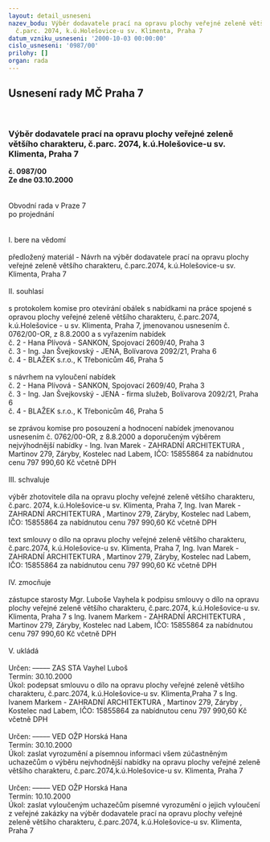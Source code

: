 ```yaml
---
layout: detail_usneseni
nazev_bodu: Výběr dodavatele prací na opravu plochy veřejné zeleně většího charakteru,
  č.parc. 2074, k.ú.Holešovice-u sv. Klimenta, Praha 7
datum_vzniku_usneseni: '2000-10-03 00:00:00'
cislo_usneseni: '0987/00'
prilohy: []
organ: rada
---
```

<div id="ucUsn_pList" class="usn">
	<span><h2>Usnesení rady MČ Praha 7 </h2>
<br></span><div class="standBody">
<span><h3>Výběr dodavatele prací na opravu plochy veřejné zeleně většího charakteru, č.parc. 2074, k.ú.Holešovice-u sv. Klimenta, Praha 7</h3></span><div class="center">
		<strong>č. 0987/00</strong><br>
	</div>
<div class="center">
		<strong>Ze dne 03.10.2000</strong><br><br>
	</div>
<br>Obvodní rada v Praze 7<br>po projednání<br><br><br>I.	bere na vědomí<br><br> předložený materiál - Návrh na výběr dodavatele prací na opravu plochy veřejné zeleně většího charakteru, č.parc.2074, k.ú.Holešovice-u sv. Klimenta, Praha 7<br><br>II.	souhlasí <br><br>s protokolem komise pro otevírání obálek s nabídkami na práce spojené s opravou plochy veřejné zeleně většího charakteru, č.parc.2074, k.ú.Holešovice - u sv. Klimenta, Praha 7, jmenovanou usnesením č. 0762/00-OR, z 8.8.2000 a s vyřazením nabídek<br>č. 2 - Hana Plívová - SANKON, Spojovací 2609/40, Praha 3 <br>č. 3 -  Ing. Jan Švejkovský - JENA, Bolívarova 2092/21, Praha 6<br>č. 4 -  BLAŽEK s.r.o., K Třebonicům 46, Praha 5 <br><br>s návrhem na vyloučení nabídek<br>č. 2 - Hana Plívová - SANKON, Spojovací 2609/40, Praha 3 <br>č. 3 -  Ing. Jan Švejkovský - JENA - firma služeb, Bolívarova 2092/21, Praha 6<br>č. 4 -  BLAŽEK s.r.o., K Třebonicům 46, Praha 5 <br><br>se zprávou komise pro posouzení a hodnocení nabídek jmenovanou usnesením č. 0762/00-OR, z 8.8.2000 a doporučeným výběrem nejvýhodnější nabídky - Ing. Ivan Marek - ZAHRADNÍ ARCHITEKTURA , Martinov 279, Záryby, Kostelec nad Labem, IČO: 15855864 za nabídnutou cenu 797 990,60 Kč včetně DPH<br><br>III.	  schvaluje <br><br>výběr zhotovitele díla na opravu plochy veřejné zeleně většího charakteru, č.parc. 2074, k.ú.Holešovice-u sv. Klimenta, Praha 7, Ing. Ivan Marek - ZAHRADNÍ ARCHITEKTURA , Martinov 279, Záryby, Kostelec nad Labem, IČO: 15855864 za nabídnutou cenu 797 990,60 Kč včetně DPH<br><br>text smlouvy o dílo na opravu plochy veřejné zeleně většího charakteru,  č.parc.2074, k.ú.Holešovice-u sv. Klimenta, Praha 7, Ing. Ivan Marek - ZAHRADNÍ ARCHITEKTURA , Martinov 279, Záryby, Kostelec nad Labem, IČO: 15855864 za nabídnutou cenu 797 990,60 Kč včetně DPH<br><br>IV.	zmocňuje <br><br>zástupce starosty  Mgr. Luboše Vayhela k  podpisu smlouvy o dílo na opravu plochy veřejné zeleně většího charakteru, č.parc.2074, k.ú.Holešovice-u sv. Klimenta, Praha 7 s  Ing. Ivanem Markem - ZAHRADNÍ ARCHITEKTURA , Martinov 279, Záryby, Kostelec nad Labem, IČO: 15855864 za nabídnutou cenu 797 990,60 Kč včetně DPH<br><br>V.	ukládá <br><br> Určen:	–––––	ZAS STA Vayhel Luboš<br>Termín: 30.10.2000<br>Úkol:	podepsat smlouvu o dílo na opravu plochy veřejné zeleně většího charakteru, č.parc.2074, k.ú.Holešovice-u sv. Klimenta,Praha 7 s  Ing. Ivanem Markem - ZAHRADNÍ ARCHITEKTURA , Martinov 279, Záryby , Kostelec nad Labem, IČO: 15855864 za nabídnutou cenu 797 990,60 Kč včetně DPH<br> <br> Určen:	–––––	VED OŽP Horská Hana<br>Termín: 30.10.2000<br>Úkol:	zaslat vyrozumění a písemnou informaci všem zúčastněným uchazečům o výběru nejvhodnější nabídky  na opravu plochy veřejné zeleně většího charakteru, č.parc.2074,k.ú.Holešovice-u sv. Klimenta, Praha 7<br> <br> Určen:	–––––	VED OŽP Horská Hana<br>Termín: 10.10.2000<br>Úkol:	zaslat vyloučeným uchazečům písemné vyrozumění o jejich vyloučení z veřejné zakázky na výběr dodavatele prací na opravu plochy veřejné zeleně většího charakteru, č.parc.2074, k.ú.Holešovice-u sv. Klimenta, Praha 7<br> <br><br> <br><br><br><br><br><br>
</div>
</div>